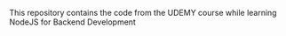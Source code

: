 This repository contains the code from the UDEMY course while learning NodeJS for Backend Development
